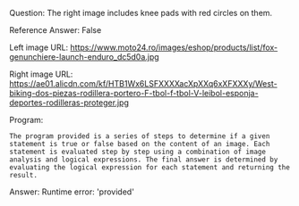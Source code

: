 Question: The right image includes knee pads with red circles on them.

Reference Answer: False

Left image URL: https://www.moto24.ro/images/eshop/products/list/fox-genunchiere-launch-enduro_dc5d0a.jpg

Right image URL: https://ae01.alicdn.com/kf/HTB1Wx6LSFXXXXacXpXXq6xXFXXXy/West-biking-dos-piezas-rodillera-portero-F-tbol-f-tbol-V-leibol-esponja-deportes-rodilleras-proteger.jpg

Program:

```
The program provided is a series of steps to determine if a given statement is true or false based on the content of an image. Each statement is evaluated step by step using a combination of image analysis and logical expressions. The final answer is determined by evaluating the logical expression for each statement and returning the result.
```
Answer: Runtime error: 'provided'

